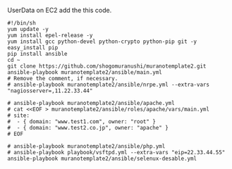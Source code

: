 UserData on EC2 add the this code.

    #!/bin/sh
    yum update -y
    yum install epel-release -y
    yum install gcc python-devel python-crypto python-pip git -y
    easy_install pip
    pip install ansible
    cd ~
    git clone https://github.com/shogomuranushi/muranotemplate2.git
    ansible-playbook muranotemplate2/ansible/main.yml
    # Remove the comment, if necessary.
    # ansible-playbook muranotemplate2/ansible/nrpe.yml --extra-vars "nagiosserver=,11.22.33.44"

    # ansible-playbook muranotemplate2/ansible/apache.yml
    # cat <<EOF > muranotemplate2/ansible/roles/apache/vars/main.yml
    # site:
    #  - { domain: "www.test1.com", owner: "root" }
    #  - { domain: "www.test2.co.jp", owner: "apache" }
    # EOF

    # ansible-playbook muranotemplate2/ansible/php.yml
    # ansible-playbook playbook/vsftpd.yml --extra-vars "eip=22.33.44.55"
    ansible-playbook muranotemplate2/ansible/selenux-desable.yml
